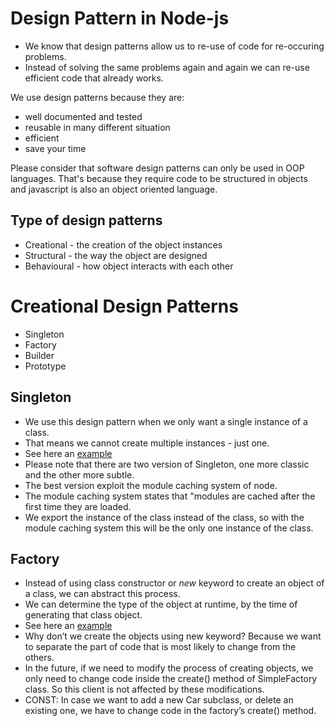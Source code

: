 # Design Pattern in Node-js

* We know that design patterns allow us to re-use of code for re-occuring problems.
* Instead of solving the same problems again and again we can re-use efficient code that already works.

We use design patterns because they are:

* well documented and tested 
* reusable in many different situation 
* efficient
* save your time

Please consider that software design patterns can only be used in OOP languages. That's because they require code to be structured in objects and javascript is also an object oriented language.


## Type of design patterns

* Creational - the creation of the object instances 
* Structural - the way the object are designed 
* Behavioural - how object interacts with each other

# Creational Design Patterns 

* Singleton 
* Factory
* Builder
* Prototype

## Singleton

* We use this design pattern when we only want a single instance of a class.
* That means we cannot create multiple instances - just one.
* See here an [example](code/creational/singleton)
* Please note that there are two version of Singleton, one more classic and the other more subtle.
* The best version exploit the module caching system of node.
* The module caching system states that "modules are cached after the first time they are loaded.
* We export the instance of the class instead of the class, so with the module caching system this will be the only one instance of the class.



## Factory

* Instead of using class constructor or *new* keyword to create an object of a class, we can abstract this process.
* We can determine the type of the object at runtime, by the time of generating that class object.
* See here an [example](code/creational/factory)
* Why don’t we create the objects using new keyword? Because we want to separate the part of code that is most likely to change from the others.
* In the future, if we need to modify the process of creating objects, we only need to change code inside the create() method of SimpleFactory class. So this client is not affected by these modifications.
* CONST: In case we want to add a new Car subclass, or delete an existing one, we have to change code in the factory’s create() method.







